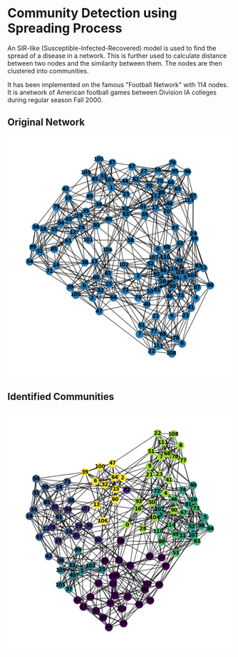 # Community Detection using Spreading Process

An SIR-like (Susceptible-Infected-Recovered) model is used to find the spread of a disease in a network.
This is further used to calculate distance between two nodes and the similarity between them.
The nodes are then clustered into communities.

It has been implemented on the famous "Football Network" with 114 nodes. It is anetwork of American football games between Division IA colleges during regular season Fall 2000.

## Original Network

![Original network](https://github.com/n-ay/community-detection/blob/main/original_network.png)

## Identified Communities

![Identified Communities](https://github.com/n-ay/community-detection/blob/main/identified_communities.png)

